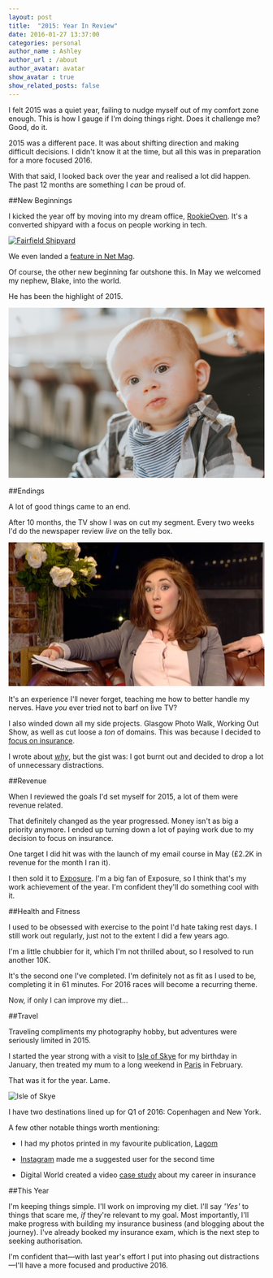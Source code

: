 ```yaml
---
layout: post
title:  "2015: Year In Review"
date: 2016-01-27 13:37:00
categories: personal
author_name : Ashley
author_url : /about
author_avatar: avatar
show_avatar : true
show_related_posts: false
---
```


I felt 2015 was a quiet year, failing to nudge myself out of my comfort zone enough. This is how I gauge if I'm doing things right. Does it challenge me? Good, do it.

2015 was a different pace. It was about shifting direction and making difficult decisions. I didn't know it at the time, but all this was in preparation for a more focused 2016.

With that said, I looked back over the year and realised a lot did happen. The past 12 months are something I _can_ be proud of.

##New Beginnings

I kicked the year off by moving into my dream office, <a href="http://rookieoven.com/coworking/">RookieOven</a>. It's a converted shipyard with a focus on people working in tech.

<a href="http://insurancebyjack.co.uk/news/2015/08/12/a-look-inside-our-office-space.html"><img src="http://insurancebyjack.co.uk/blog-images/office/office_10.jpg" alt="Fairfield Shipyard"></a>

We even landed a <a href="https://www.instagram.com/p/7VImbMm3Q_/?taken-by=insurancebyjack">feature in Net Mag</a>.

Of course, the other new beginning far outshone this. In May we welcomed my nephew, Blake, into the world.

He has been the highlight of 2015.

<img src="/img/blog/blake.jpg" alt="My nephew, Blake">

##Endings

A lot of good things came to an end.

After 10 months, the TV show I was on cut my segment. Every two weeks I'd do the newspaper review _live_ on the telly box.

<a href="https://www.dropbox.com/s/fof7bolbq2zoyiv/10825583_588586207954849_915688123_n.mp4?dl=0"><img src="/img/blog/newspaperreview.jpg" alt="The Riverside Show"></a>

It's an experience I'll never forget, teaching me how to better handle my nerves. Have _you_ ever tried not to barf on live TV?

I also winded down all my side projects. Glasgow Photo Walk, Working Out Show, as well as cut loose a _ton_ of domains. This was because I decided to <a href="http://iamashley.co.uk/business/2015/12/07/focus/">focus on insurance</a>.

I wrote about <a href="http://iamashley.co.uk/business/2015/12/07/focus/">_why_</a>, but the gist was: I got burnt out and decided to drop a lot of unnecessary distractions.

##Revenue

When I reviewed the goals I'd set myself for 2015, a lot of them were revenue related.

That definitely changed as the year progressed. Money isn't as big a priority anymore. I ended up turning down a lot of paying work due to my decision to focus on insurance.

One target I did hit was with the launch of my email course in May (£2.2K in revenue for the month I ran it).

I then sold it to <a href="https://exposure.co">Exposure</a>. I'm a big fan of Exposure, so I think that's my work achievement of the year. I'm confident they'll do something cool with it.

##Health and Fitness

I used to be obsessed with exercise to the point I'd hate taking rest days. I still work out regularly, just not to the extent I did a few years ago.

I'm a little chubbier for it, which I'm not thrilled about, so I resolved to run another 10K.

It's the second one I've completed. I'm definitely not as fit as I used to be, completing it in 61 minutes. For 2016 races will become a recurring theme.

Now, if only I can improve my diet…

##Travel

Traveling compliments my photography hobby, but adventures were seriously limited in 2015.

I started the year strong with a visit to <a href="http://girlwithacamera.co.uk/isle-of-skye/">Isle of Skye</a> for my birthday in January, then treated my mum to a long weekend in <a href="http://girlwithacamera.co.uk/family-trip-to-paris/">Paris</a> in February.

That was it for the year. Lame.

<img src="http://girlwithacamera.co.uk/wp-content/uploads/2015/01/Isle-of-Skye.jpg" alt="Isle of Skye">

I have two destinations lined up for Q1 of 2016: Copenhagen and New York.

A few other notable things worth mentioning:

* I had my photos printed in my favourite publication, <a href="http://www.readlagom.com/">Lagom</a>

* <a href="https://www.instagram.com/ashleybaxter/">Instagram</a> made me a suggested user for the second time

* Digital World created a video <a href="https://www.youtube.com/watch?v=cMSn6FgwfkY">case study</a> about my career in insurance

##This Year

I'm keeping things simple. I'll work on improving my diet. I'll say _'Yes'_ to things that scare me, _if_ they're relevant to my goal. Most importantly, I'll make progress with building my insurance business (and blogging about the journey). I've already booked my insurance exam, which is the next step to seeking authorisation.

I'm confident that—with last year's effort I put into phasing out distractions—I'll have a more focused and productive 2016.

